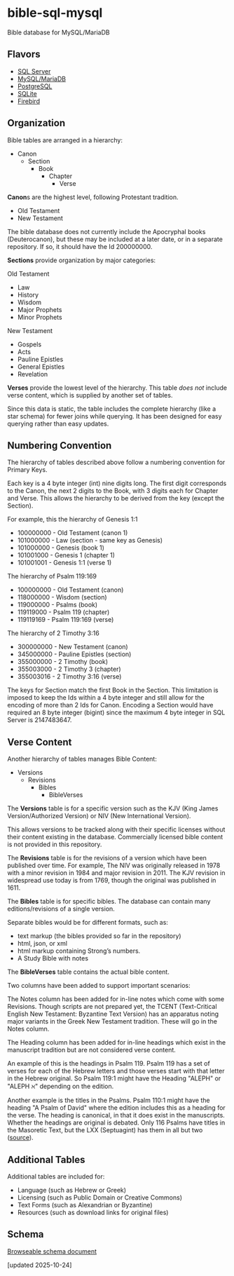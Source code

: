 # bible-sql-mysql
Bible database for MySQL/MariaDB

## Flavors ##

- [SQL Server](https://github.com/donjewett/bible-sql-mssql/)
- [MySQL/MariaDB](https://github.com/donjewett/bible-sql-mysql/)
- [PostgreSQL](https://github.com/donjewett/bible-sql-postgresql/)
- [SQLite](https://github.com/donjewett/bible-sql-sqlite/)
- [Firebird](https://github.com/donjewett/bible-sql-firebird/)

## Organization ##
Bible tables are arranged in a hierarchy:

- Canon
	- Section
		- Book
			- Chapter
				- Verse

**Canon**s are the highest level, following Protestant tradition.

- Old Testament 
- New Testament

The bible database does not currently include the Apocryphal books (Deuterocanon), but these may be included at a later date, or in a separate repository. If so, it should have the Id 200000000.

**Sections** provide organization by major categories:

Old Testament

- Law
- History
- Wisdom
- Major Prophets
- Minor Prophets

New Testament

- Gospels
- Acts
- Pauline Epistles
- General Epistles
- Revelation

**Verses** provide the lowest level of the hierarchy. This table *does not* include verse content, which is supplied by another set of tables.

Since this data is static, the table includes the complete hierarchy (like a star schema) for fewer joins while querying. It has been designed for easy querying rather than easy updates.


## Numbering Convention ##

The hierarchy of tables described above follow a numbering convention for Primary Keys.

Each key is a 4 byte integer (int) nine digits long. The first digit corresponds to the Canon, the next 2 digits to the Book, with 3 digits each for Chapter and Verse. This allows the hierarchy to be derived from the key (except the Section).

For example, this the hierarchy of Genesis 1:1

- 100000000 - Old Testament (canon 1)
- 101000000 - Law (section - same key as Genesis)
- 101000000 - Genesis (book 1)
- 101001000 - Genesis 1 (chapter 1)
- 101001001 - Genesis 1:1 (verse 1)

The hierarchy of Psalm 119:169

- 100000000 - Old Testament (canon)
- 118000000 - Wisdom (section)
- 119000000 - Psalms (book)
- 119119000 - Psalm 119 (chapter)
- 119119169 - Psalm 119:169 (verse)

The hierarchy of 2 Timothy 3:16

- 300000000 - New Testament (canon)
- 345000000 - Pauline Epistles (section)
- 355000000 - 2 Timothy (book)
- 355003000 - 2 Timothy 3 (chapter)
- 355003016 - 2 Timothy 3:16 (verse)


The keys for Section match the first Book in the Section. This limitation is imposed to keep the Ids within a 4 byte integer and still allow for the encoding of more than 2 Ids for Canon. Encoding a Section would have required an 8 byte integer (bigint) since the maximum 4 byte integer in SQL Server is 2147483647.

## Verse Content ##

Another hierarchy of tables manages Bible Content:

- Versions
	- Revisions
		- Bibles
			- BibleVerses

The **Versions** table is for a specific version such as the KJV (King James Version/Authorized Version) or NIV (New International Version).

This allows versions to be tracked along with their specific licenses without their content existing in the database. Commercially licensed bible content is not provided in this repository.

The **Revisions** table is for the revisions of a version which have been published over time. For example, The NIV was originally released in 1978 with a minor revision in 1984 and major revision in 2011. The KJV revision in widespread use today is from 1769, though the original was published in 1611.

The **Bibles** table is for specific bibles. The database can contain many editions/revisions of a single version. 

Separate bibles would be for different formats, such as:

- text markup (the bibles provided so far in the repository) 
- html, json, or xml
- html markup containing Strong’s numbers.
- A Study Bible with notes

The **BibleVerses** table contains the actual bible content.

Two columns have been added to support important scenarios:

The Notes column has been added for in-line notes which come with some Revisions. Though scripts are not prepared yet, the TCENT (Text-Critical English New Testament: Byzantine Text Version) has an apparatus noting major variants in the Greek New Testament tradition. These will go in the Notes column.

The Heading column has been added for in-line headings which exist in the manuscript tradition but are not considered verse content. 

An example of this is the headings in Psalm 119. Psalm 119 has a set of verses for each of the Hebrew letters and those verses start with that letter in the Hebrew original. So Psalm 119:1 might have the Heading "ALEPH" or "ALEPH ℵ" depending on the edition.

Another example is the titles in the Psalms. Psalm 110:1 might have the heading "A Psalm of David" where the edition includes this as a heading for the verse. The heading is canonical, in that it does exist in the manuscripts. Whether the headings are original is debated. Only 116 Psalms have titles in the Masoretic Text, but the LXX (Septuagint) has them in all but two ([source](https://reformedreader.wordpress.com/2009/11/09/the-titles-of-the-psalms-original/)).

## Additional Tables ##

Additional tables are included for:

- Language (such as Hebrew or Greek)
- Licensing (such as Public Domain or Creative Commons)
- Text Forms (such as Alexandrian or Byzantine)
- Resources (such as download links for original files)

## Schema ##

[Browseable schema document](https://htmlpreview.github.io/?https://raw.githubusercontent.com/donjewett/bible-sql-mysql/main/docs/bible-schema.htm)

[updated 2025-10-24]
